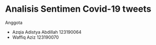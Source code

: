 # Analisis Sentimen Covid-19 tweets

Anggota
- Azqia Adistya Abdillah 123190064
- Waffiq Aziz 123190070
